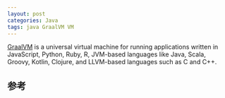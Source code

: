 ```yaml
---
layout: post
categories: Java
tags: java GraalVM VM
---
```


[GraalVM](https://www.graalvm.org/) is a universal virtual machine for running applications written in JavaScript, Python, Ruby, R, JVM-based languages like Java, Scala, Groovy, Kotlin, Clojure, and LLVM-based languages such as C and C++.

## 参考

